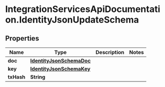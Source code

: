 # IntegrationServicesApiDocumentation.IdentityJsonUpdateSchema

## Properties
Name | Type | Description | Notes
------------ | ------------- | ------------- | -------------
**doc** | [**IdentityJsonSchemaDoc**](IdentityJsonSchemaDoc.md) |  | 
**key** | [**IdentityJsonSchemaKey**](IdentityJsonSchemaKey.md) |  | 
**txHash** | **String** |  | 

